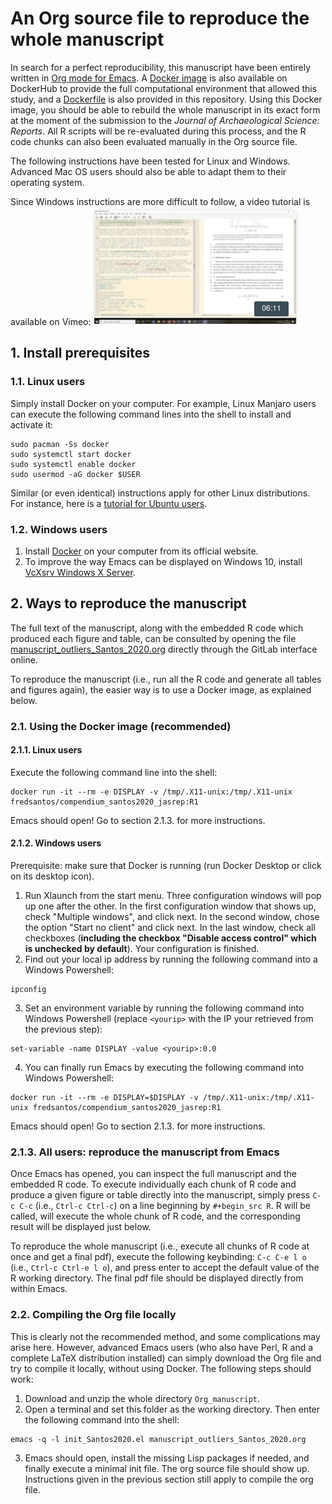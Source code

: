 An Org source file to reproduce the whole manuscript
====================================================

In search for a perfect reproducibility, this manuscript have been entirely written in [Org mode for Emacs](https://orgmode.org/). A [Docker image](https://hub.docker.com/repository/docker/fredsantos/compendium_santos2020_jasrep) is also available on DockerHub to provide the full computational environment that allowed this study, and a [Dockerfile](./Dockerfile) is also provided in this repository. Using this Docker image, you should be able to rebuild the whole manuscript in its exact form at the moment of the submission to the *Journal of Archaeological Science: Reports*. All R scripts will be re-evaluated during this process, and the R code chunks can also been evaluated manually in the Org source file.

The following instructions have been tested for Linux and Windows. Advanced Mac OS users should also be able to adapt them to their operating system.

Since Windows instructions are more difficult to follow, a video tutorial is available on Vimeo:
[![Video tutorial](.gitlab/tuto_vignette.png)](https://player.vimeo.com/video/386465412 "Video tutorial")

## 1. Install prerequisites
### 1.1. Linux users
Simply install Docker on your computer. For example, Linux Manjaro users can execute the following command lines into the shell to install and activate it:
```shell
sudo pacman -Ss docker
sudo systemctl start docker
sudo systemctl enable docker
sudo usermod -aG docker $USER
```
Similar (or even identical) instructions apply for other Linux distributions. For instance, here is a [tutorial for Ubuntu users](https://phoenixnap.com/kb/how-to-install-docker-on-ubuntu-18-04).

### 1.2. Windows users
1. Install [Docker](https://www.docker.com/products/docker-desktop) on your computer from its official website.
2. To improve the way Emacs can be displayed on Windows 10, install [VcXsrv Windows X Server](https://sourceforge.net/projects/vcxsrv/).

## 2. Ways to reproduce the manuscript
The full text of the manuscript, along with the embedded R code which produced each figure and table, can be consulted by opening the file [manuscript_outliers_Santos_2020.org](./manuscript_outliers_Santos_2020.org) directly through the GitLab interface online. 

To reproduce the manuscript (i.e., run all the R code and generate all tables and figures again), the easier way is to use a Docker image, as explained below.

### 2.1. Using the Docker image (recommended)
#### 2.1.1. Linux users
Execute the following command line into the shell:
```shell
docker run -it --rm -e DISPLAY -v /tmp/.X11-unix:/tmp/.X11-unix fredsantos/compendium_santos2020_jasrep:R1
```
Emacs should open! Go to section 2.1.3. for more instructions.

#### 2.1.2. Windows users
Prerequisite: make sure that Docker is running (run Docker Desktop or click on its desktop icon).

1. Run Xlaunch from the start menu. Three configuration windows will pop up one after the other. In the first configuration window that shows up, check "Multiple windows", and click next. In the second window, chose the option "Start no client" and click next. In the last window, check all checkboxes (**including the checkbox "Disable access control" which is unchecked by default**). Your configuration is finished.
2. Find out your local ip address by running the following command into a Windows Powershell:
```shell
ipconfig
```
3. Set an environment variable by running the following command into Windows Powershell (replace `<yourip>` with the IP your retrieved from the previous step):
```shell
set-variable -name DISPLAY -value <yourip>:0.0
```
4. You can finally run Emacs by executing the following command into Windows Powershell:
```shell
docker run -it --rm -e DISPLAY=$DISPLAY -v /tmp/.X11-unix:/tmp/.X11-unix fredsantos/compendium_santos2020_jasrep:R1
```
Emacs should open! Go to section 2.1.3. for more instructions.

### 2.1.3. All users: reproduce the manuscript from Emacs
Once Emacs has opened, you can inspect the full manuscript and the embedded R code. To execute individually each chunk of R code and produce a given figure or table directly into the manuscript, simply press `C-c C-c` (i.e., `Ctrl-c Ctrl-c`) on a line beginning by `#+begin_src R`. R will be called, will execute the whole chunk of R code, and the corresponding result will be displayed just below.

To reproduce the whole manuscript (i.e., execute all chunks of R code at once and get a final pdf), execute the following keybinding: `C-c C-e l o` (i.e., `Ctrl-c Ctrl-e l o`), and press enter to accept the default value of the R working directory. The final pdf file should be displayed directly from within Emacs.

### 2.2. Compiling the Org file locally
This is clearly not the recommended method, and some complications may arise here. However, advanced Emacs users (who also have Perl, R and a complete LaTeX distribution installed) can simply download the Org file and try to compile it locally, without using Docker. The following steps should work:

1. Download and unzip the whole directory `Org_manuscript`.
2. Open a terminal and set this folder as the working directory. Then enter the following command into the shell:
```shell
emacs -q -l init_Santos2020.el manuscript_outliers_Santos_2020.org
```	
3. Emacs should open, install the missing Lisp packages if needed, and finally execute a minimal init file. The org source file should show up. Instructions given in the previous section still apply to compile the org file.
